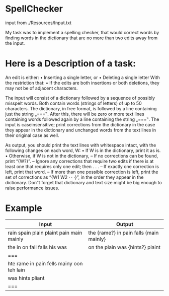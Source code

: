 # SpellChecker
input from ./Resources/Input.txt

My task was to implement a spelling checker, that would correct words by finding words in the dictionary that are no more than two edits away from the input. 

# Here is a Description of a task:

An edit is either: 
• Inserting a single letter, or 
• Deleting a single letter 
With the restriction that:
• If the edits are both insertions or both deletions, they may not be of adjacent characters. 

The input will consist of a dictionary followed by a sequence of possibly misspelt words. Both contain words (strings of letters) of up to 50 characters. The dictionary, in free format, is followed by a line containing just the string „===‟. After this, there will be zero or more text lines containing words followed again by a line containing the string „===‟. The input is caseinsensitive; print corrections from the dictionary in the case they appear in the dictionary and unchanged words from the text lines in their original case as well. 

As output, you should print the text lines with whitespace intact, with the following changes on each word, W: 
• If W is in the dictionary, print it as is. 
• Otherwise, if W is not in the dictionary, 
– If no corrections can be found, print “{W?}”. 
– Ignore any corrections that require two edits if there is at least one that requires only one edit; then . . . 
– If exactly one correction is left, print that word. 
– If more than one possible correction is left, print the set of corrections as “{W1 W2 · · ·}”, in the order they appear in the dictionary. 
Don‟t forget that dictionary and text size might be big enough to raise performance issues. 

# Example 
Input                                     | Output                                 |
------------------------------------------|----------------------------------------|
 rain spain plain plaint pain main mainly | the {rame?} in pain falls {main mainly}|
 the in on fall falls his was             | on the plain was {hints?} plaint       |
 ===                                      |                                        |
 hte rame in pain fells mainy oon teh lain|                                        |
 was hints pliant                         |                                        |
 ===                                      |                                        |
 

 
 
